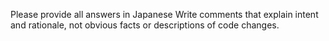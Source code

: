 Please provide all answers in Japanese
Write comments that explain intent and rationale, not obvious facts or descriptions of code changes.


